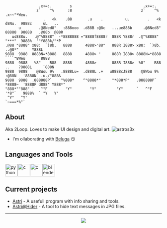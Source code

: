 ```
               .x+=:.        s                                .x+=:.                               
              z`    ^%      :8                               z`    ^%    .x~~"*Weu.                
                 .   <k    .88       .u    .          u.        .   <k  d8Nu.  9888c     uL   ..   
      u        .@8Ned8"   :888ooo  .d88B :@8c   ...ue888b     .@8Ned8"  88888  98888   .@88b  @88R 
   us888u.   .@^%8888"  -*8888888 ="8888f8888r  888R Y888r  .@^%8888"   "***"  9888%  '"Y888k/"*P  
.@88 "8888" x88:  `)8b.   8888      4888>'88"   888R I888> x88:  `)8b.       ..@8*"      Y888L     
9888  9888  8888N=*8888   8888      4888> '     888R I888> 8888N=*8888    ````"8Weu       8888     
9888  9888   %8"    R88   8888      4888>       888R I888>  %8"    R88   ..    ?8888L     `888N    
9888  9888    @8Wou 9%   .8888Lu=  .d888L .+   u8888cJ888    @8Wou 9%  :@88N   '8888N  .u./"888&   
9888  9888  .888888P`    ^%888*    ^"8888*"     "*888*P"   .888888P`   *8888~  '8888F d888" Y888*" 
"888*""888" `   ^"F        'Y"        "Y"         'Y"      `   ^"F     '*8"`   9888%  ` "Y   Y"    
 ^Y"   ^Y'                                                               `~===*%"`
```


## About
Aka 2Loop. Loves to make UI design and digital art. <img src="https://komarev.com/ghpvc/?username=astros3x&label=Profile%20views&color=000000&style=flat" alt="astros3x" />
* I'm ollaborating with [Beluga](https://github.com/CaptainBeluga) :smirk:

## Languages and Tools

<p align="left"><a href="https://www.python.org" target="_blank" rel="noreferrer"><img src="https://github.com/astros3x/astros3x/assets/87500882/40e91283-2803-402c-87fa-317e51149b8f" alt="python" width="40" height="40"/></a><a href="https://www.open-std.org/jtc1/sc22/wg14/" target="_blank" rel="norefferrer"><img src="https://wallpapercave.com/wp/wp4521293.png" alt="c" width="40" height="40"/></a><a href="https://www.blackmagicdesign.com/it/products/davinciresolve/" target="_blank" rel="norefferrer"><img src="https://github.com/astros3x/astros3x/assets/87500882/2c90ecf7-c4a1-48a7-a32f-96765b181bcb" alt="c" width="40" height="40"/></a><a href="https://www.blender.org/" target="_blank" rel="noreferrer"><img src="https://download.blender.org/branding/community/blender_community_badge_white.svg" alt="blender" width="40" height="40"/></a></p>

## Current projects
* [Astri](https://github.com/astros3x/Astri) - A usefull program with info sharing and tools.
* [Astri@Hider](https://github.com/astros3x/astri-hider) - A tool to hide text messages in JPG files.

<hr>

<div align="center">
 <img src="https://discord.c99.nl/widget/theme-2/825824076693372938.png"></img>
</div>
